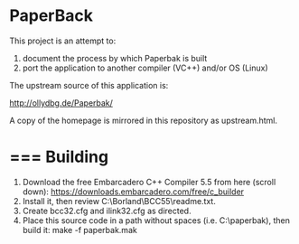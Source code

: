 PaperBack
===

This project is an attempt to:

 1) document the process by which Paperbak is built
 2) port the application to another compiler (VC++) and/or OS (Linux)

The upstream source of this application is:

 http://ollydbg.de/Paperbak/

A copy of the homepage is mirrored in this repository as upstream.html.

===
Building
===

1) Download the free Embarcadero C++ Compiler 5.5 from here (scroll down):
 https://downloads.embarcadero.com/free/c_builder
2) Install it, then review C:\Borland\BCC55\readme.txt.
3) Create bcc32.cfg and ilink32.cfg as directed.
4) Place this source code in a path without spaces (i.e. C:\paperbak), then build it:
 make -f paperbak.mak
